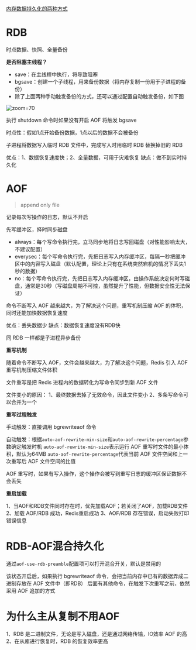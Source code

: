 [内存数据持久化的两种方式](内存数据持久化的两种方式.md)

# RDB

时点数据、快照、全量备份

**是否阻塞主线程？**

- save：在主线程中执行，将导致阻塞
- bgsave：创建一个子线程，用来备份数据（将内存复制一份用于子进程的备份）
- 除了上面两种手动触发备份的方式，还可以通过配置自动触发备份，如下图

![zoom=70](ee46ebb2a3c74f1ea13c77ba1f8020a4.png)

执行 shutdown 命令时如果没有开启 AOF 将触发 bgsave

时点性：假如1点开始备份数据，1点以后的数据不会被备份

子进程将数据写入临时 RDB 文件中，完成写入时用临时 RDB 替换掉旧的 RDB

优点：1、数据恢复速度快；2、全量数据，可用于灾难恢复
缺点：做不到实时持久化

# AOF

> append only file

记录每次写操作的日志，默认不开启

先写缓冲区，择时同步磁盘

- always：每个写命令执行完，立马同步地将日志写回磁盘（对性能影响太大，不建议配置）
- everysec：每个写命令执行完，先把日志写入内存缓冲区，每隔一秒把缓冲区中的内容写入磁盘（默认配置，理论上只有在系统突然宕机的情况下丢失1秒的数据）
- no：每个写命令执行完，先把日志写入内存缓冲区，由操作系统决定何时写磁盘，通常是30秒（写磁盘周期不可控，虽然提升了性能，但数据安全性无法保证）

命令不断写入 AOF 越来越大，为了解决这个问题，重写机制压缩 AOF 的体积，同时还能加快数据恢复速度

优点：丢失数据少
缺点：数据恢复速度没有RDB快

同 RDB 一样都是子进程异步备份

**重写机制**

随着命令不断写入 AOF，文件会越来越大，为了解决这个问题，Redis 引入 AOF 重写机制压缩文件体积

文件重写是把 Redis 进程内的数据转化为写命令同步到新 AOF 文件

文件变小的原因：
1、最终数据去掉了无效命令，因此文件变小
2、多条写命令可以合并为一个

**重写过程触发**

手动触发：直接调用 bgrewriteaof 命令

自动触发：根据`auto-aof-rewrite-min-size`和`auto-aof-rewrite-percentage`参数确定触发时机
`auto-aof-rewrite-min-size`表示运行 AOF 重写时文件的最小体积，默认为64MB
`auto-aof-rewrite-percentage`代表当前 AOF 文件空间和上一次重写后 AOF 文件空间的比值

AOF 重写时，如果有写入操作，这个操作会被写到重写日志的缓冲区保证数据不会丢失

**重启加载**

1、当AOF和RDB文件同时存在时，优先加载AOF；若关闭了AOF，加载RDB文件
2、加载 AOF/RDB 成功，Redis重启成功
3、AOF/RDB 存在错误，启动失败打印错误信息

# RDB-AOF混合持久化

通过`aof-use-rdb-preamble`配置项可以打开混合开关，默认是禁用的

该状态开启后，如果执行 bgrewriteaof 命令，会把当前内存中已有的数据弄成二进制存放在 AOF 文件中（即RDB）
后面有其他命令，在触发下次重写之前，依然采用 AOF 追加的方式

# 为什么主从复制不用AOF

1、RDB 是二进制文件，无论是写入磁盘，还是通过网络传输，IO效率 AOF 的高
2、在从库进行恢复时，RDB 的恢复效率更高